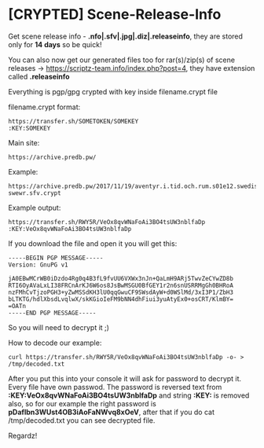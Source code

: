 # [CRYPTED] Scene-Release-Info
Get scene release info - **.nfo|.sfv|.jpg|.diz|.releaseinfo**, they are stored only for **14 days** so be quick!

You can also now get our generated files too for rar(s)/zip(s) of scene releases -> https://scriptz-team.info/index.php?post=4, they have extension called **.releaseinfo**

Everything is pgp/gpg crypted with key inside filename.crypt file

filename.crypt format:
```
https://transfer.sh/SOMETOKEN/SOMEKEY
:KEY:SOMEKEY
```

Main site:
```
https://archive.predb.pw/
```

Example:
```
https://archive.predb.pw/2017/11/19/aventyr.i.tid.och.rum.s01e12.swedish.720p.web.h264-swewr.sfv.crypt
```

Example output:
```
https://transfer.sh/RWY5R/VeOx8qvWNaFoAi3BO4tsUW3nblfaDp
:KEY:VeOx8qvWNaFoAi3BO4tsUW3nblfaDp
```

If you download the file and open it you will get this:
```
-----BEGIN PGP MESSAGE-----
Version: GnuPG v1

jA0EBwMCrWB0iDzdo4Rg0q4B3fL9fvUU6VXWx3nJn+QaLmH9ARj5TwvZeCYwZD8b
RTI6OyAVaLxLI38FRCnArKJ6W6os8JsBwMSGU0BfGEY1r2n6snUSRRMgGh0BHRoA
nzFMhCvTjzoPGH3+yZwMSSdKH3lU0qqGwuCF9SWsdAyW+d0WSlMd/3xI3P1/ZbH3
bLTKTG/hdlXbsdLvqlwX/skKGioIeFM9bNN4dhFiui3yuAtyEx0+osCRT/KlmBY=
=OATn
-----END PGP MESSAGE-----
```

So you will need to decrypt it ;)

How to decode our example:
```
curl https://transfer.sh/RWY5R/VeOx8qvWNaFoAi3BO4tsUW3nblfaDp -o- > /tmp/decoded.txt
```

After you put this into your console it will ask for password to decrypt it.
Every file have own passwod.
The password is reversed text from **:KEY:VeOx8qvWNaFoAi3BO4tsUW3nblfaDp** and string **:KEY:** is removed also, so for our example the right password is **pDaflbn3WUst4OB3iAoFaNWvq8xOeV**, after that if you do cat /tmp/decoded.txt you can see decrypted file.

Regardz!
